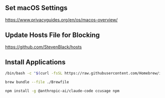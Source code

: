 ## Set macOS Settings

https://www.privacyguides.org/en/os/macos-overview/

## Update Hosts File for Blocking

https://github.com/StevenBlack/hosts

## Install Applications

```bash
/bin/bash -c "$(curl -fsSL https://raw.githubusercontent.com/Homebrew/install/HEAD/install.sh)"
```

```bash
brew bundle --file ./Brewfile
```

```bash
npm install -g @anthropic-ai/claude-code ccusage npm
```
